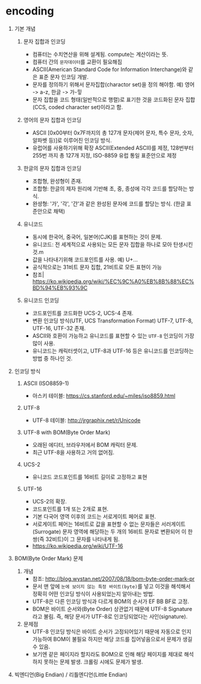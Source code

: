 # encoding

1. 기본 개념
    1. 문자 집합과 인코딩
        - 컴퓨터는 수치연산을 위해 설계됨. compute는 계산이라는 뜻.
        - 컴퓨터 간의 `문자데이터`를 교환이 필요해짐
        - ASCII(American Standard Code for Information Interchange)와 같은 표준 문자 인코딩 개발.
        - 문자를 정의하기 위해서 문자집합(charactor set)을 정의 해야함. 예) 영어 -> a-z, 한글 -> 가-힣
        - 문자 집합을 코드 형태(일반적으로 행렬)로 표기한 것을 코드화된 문자 집합(CCS, coded character set)이라고 함.

    2. 영어의 문자 집합과 인코딩
        - ASCII [0x00부터 0x7F까지의 총 127개 문자(제어 문자, 특수 문자, 숫자, 알파벳 등)]로 이루어진 인코딩 방식.
        - 유럽어를 사용하기위해 확장 ASCII(Extended ASCII)를 제정, 128번부터 255번 까지 총 127개 지정, ISO-8859 유럽 통일 표준안으로 제정

    3. 한글의 문자 집합과 인코딩
        - 조합형, 완성형이 존재.
        - 조합형: 한글의 제자 원리에 기반해 초, 중, 종성에 각각 코드를 할당하는 방식.
        - 완셩형: '가', '각', '간'과 같은 완성된 문자에 코드를 할당는 방식. (한글 표준안으로 채택)

    4. 유니코드
        - 동시에 한국어, 중국어, 일본어(CJK)를 표현하는 것이 문제.
        - 유니코드: 전 세계적으로 사용되는 모든 문자 집합을 하나로 모아 탄생시킨 것.m
        - 값을 나타내기위해 코드포인트를 사용. 예) U+...
        - 공식적으로는 31비트 문자 집합, 21비트로 모든 표현이 가능
        - 참조| https://ko.wikipedia.org/wiki/%EC%9C%A0%EB%8B%88%EC%BD%94%EB%93%9C

    5. 유니코드 인코딩 
        - 코드포인트를 코드화한 UCS-2, UCS-4 존재.
        - 변환 인코딩 방식(UTF, UCS Transformation Format) UTF-7, UTF-8, UTF-16, UTF-32 존재.
        - ASCII와 호환이 가능하고 유니코드를 표현할 수 있는 `UTF-8` 인코딩이 가장 많이 사용.
        - 유니코드는 캐릭터셋이고, UTF-8과 UTF-16 등은 유니코드를 인코딩하는 방법 중 하나인 것.

2. 인코딩 방식
    1. ASCII (ISO8859-1)
        - 아스키 테이블: https://cs.stanford.edu/~miles/iso8859.html
    
    2. UTF-8
        - UTF-8 테이블: http://jrgraphix.net/r/Unicode 
    
    3. UTF-8 with BOM(Byte Order Mark)
        - 오래된 에디터, 브라우저에서 BOM 캐릭터 문제.
        - 최근 UTF-8을 사용하고 거의 없어짐.
    
    4. UCS-2
        - 유니코드 코드포인트를 16비트 길이로 고정하고 표현
    
    5. UTF-16
        - UCS-2의 확장.
        - 코드포인트를 1개 또는 2개로 표현.
        - 기본 다국어 영역 이후의 코드는 서로게이트 페어로 표현. 
        - 서로게이트 페어는 16비트로 값을 표현할 수 없는 문자들은 서러게이트(Surrogate) 문자 영역에 해당하는 두 개의 16비트 문자로 변환되어 이 한 쌍(즉 32비트)이 그 문자를 나타내게 됨.
        - https://ko.wikipedia.org/wiki/UTF-16

3. BOM(Byte Order Mark) 문제
    1. 개념
        - 참조: http://blog.wystan.net/2007/08/18/bom-byte-order-mark-pr
        - 문서 맨 앞에 `눈에 보이지 않는 특정 바이트(byte)`를 넣고 이것을 해석해서 정확히 어떤 인코딩 방식이 사용되었는지 알아내는 방법.
        - UTF-8은 다른 인코딩 방식과 다르게 BOM의 순서가 EF BB BF로 고정. 
        - BOM은 바이트 순서와(Byte Order) 상관없기 때문에 UTF-8 Signature라고 불림. 즉, 해당 문서가 UTF-8로 인코딩되었다는 사인(signature).
    2. 문제점
        - UTF-8 인코딩 방식은 바이트 순서가 고정되어있기 때문에 자동으로 인지 가능하여 BOM이 불필요 하지만 해당 코드를 집어넣음으로서 문제가 생길수 있음. 
        - 보기엔 같은 페이지라 할지라도 BOM으로 인해 해당 페이지를 제대로 해석하지 못하는 문제 발생. 크롤링 시에도 문제가 발생.
    

4. 빅엔디언(Big Endian) / 리틀엔디언(Little Endian)


